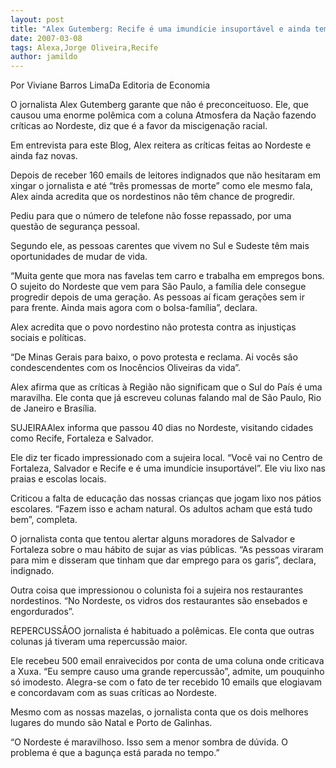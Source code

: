 ```yaml
---
layout: post
title: "Alex Gutemberg: Recife é uma imundície insuportável e ainda tem Inocêncio Oliveira"
date: 2007-03-08
tags: Alexa,Jorge Oliveira,Recife
author: jamildo
---
```

Por Viviane Barros LimaDa Editoria de Economia

O jornalista Alex Gutemberg garante que n&atilde;o &eacute; preconceituoso. Ele, que causou uma enorme pol&ecirc;mica com a coluna Atmosfera da Na&ccedil;&atilde;o fazendo cr&iacute;ticas ao Nordeste, diz que &eacute; a favor da miscigena&ccedil;&atilde;o racial. 

Em entrevista para este Blog, Alex reitera as cr&iacute;ticas feitas ao Nordeste e ainda faz novas. 

Depois de receber 160 emails de leitores indignados que n&atilde;o hesitaram em xingar o jornalista e at&eacute;&nbsp;&ldquo;tr&ecirc;s promessas de morte&rdquo; como ele mesmo fala, Alex ainda acredita que os nordestinos n&atilde;o t&ecirc;m chance de progredir.

Pediu para que o n&uacute;mero de telefone n&atilde;o fosse repassado, por uma quest&atilde;o de seguran&ccedil;a pessoal.

Segundo ele, as pessoas carentes que vivem no Sul e Sudeste t&ecirc;m mais oportunidades de mudar de vida. 

&ldquo;Muita gente que mora nas favelas tem carro e trabalha em empregos bons. O sujeito do Nordeste que vem para S&atilde;o Paulo, a fam&iacute;lia dele consegue progredir depois de uma gera&ccedil;&atilde;o. As pessoas a&iacute; ficam gera&ccedil;&otilde;es sem ir para frente. Ainda mais agora com o bolsa-fam&iacute;lia&rdquo;, declara. 

Alex acredita que o povo nordestino n&atilde;o protesta contra as injusti&ccedil;as sociais e pol&iacute;ticas. 

&ldquo;De Minas Gerais para baixo, o povo protesta e reclama. Ai voc&ecirc;s s&atilde;o condescendentes com os Inoc&ecirc;ncios Oliveiras da vida&rdquo;.

Alex afirma que as cr&iacute;ticas &agrave; Regi&atilde;o n&atilde;o significam que o Sul do Pa&iacute;s &eacute; uma maravilha. Ele conta que j&aacute; escreveu colunas falando mal de S&atilde;o Paulo, Rio de Janeiro e Bras&iacute;lia. 

SUJEIRAAlex informa que passou 40 dias no Nordeste, visitando cidades como Recife, Fortaleza e Salvador. 

Ele diz ter ficado impressionado com a sujeira local. &ldquo;Voc&ecirc; vai no Centro de Fortaleza, Salvador e Recife e &eacute; uma imund&iacute;cie insuport&aacute;vel&rdquo;. Ele viu lixo nas praias e escolas locais. 

Criticou a falta de educa&ccedil;&atilde;o das nossas crian&ccedil;as que jogam lixo nos p&aacute;tios escolares. &ldquo;Fazem isso e acham natural. Os adultos acham que est&aacute; tudo bem&rdquo;, completa.

O jornalista conta que tentou alertar alguns moradores de Salvador e Fortaleza sobre o mau h&aacute;bito de sujar as vias p&uacute;blicas. &ldquo;As pessoas viraram para mim e disseram que tinham que dar emprego para os garis&rdquo;, declara, indignado. 

Outra coisa que impressionou o colunista foi a sujeira nos restaurantes nordestinos. &ldquo;No Nordeste, os vidros dos restaurantes s&atilde;o ensebados e engordurados&rdquo;.

REPERCUSS&Atilde;OO jornalista &eacute; habituado a pol&ecirc;micas. Ele conta que outras colunas j&aacute; tiveram uma repercuss&atilde;o maior. 

Ele recebeu 500 email enraivecidos por conta de uma coluna onde criticava a Xuxa. &ldquo;Eu sempre causo uma grande repercuss&atilde;o&rdquo;, admite, um pouquinho s&oacute; imodesto. Alegra-se com o fato de ter recebido 10 emails que elogiavam e concordavam com as suas cr&iacute;ticas ao Nordeste.

Mesmo com as nossas mazelas, o jornalista conta que os dois melhores lugares do mundo s&atilde;o Natal e Porto de Galinhas.

&ldquo;O Nordeste &eacute; maravilhoso. Isso sem a menor sombra de d&uacute;vida. O problema &eacute; que a bagun&ccedil;a est&aacute; parada no tempo.&rdquo;